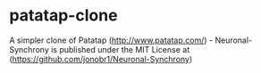 # patatap-clone
A simpler clone of Patatap (http://www.patatap.com/) - Neuronal-Synchrony is published under the MIT License at (https://github.com/jonobr1/Neuronal-Synchrony) 
